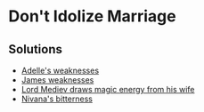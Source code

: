 # Don't Idolize Marriage

## Solutions

* [Adelle's weaknesses](../solutions/adelles-weaknesses.md)
* [James weaknesses](../solutions/james-weaknesses.md)
* [Lord Mediev draws magic energy from his wife](../solutions/lord-mediev-draws-magic-energy-from-his-wife.md)
* [Nivana's bitterness](../solutions/nivanas-bitterness.md)
